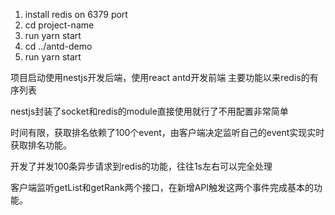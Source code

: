 1. install redis on 6379 port
2. cd project-name
3. run yarn start 
4. cd ../antd-demo 
5. run yarn start

项目启动使用nestjs开发后端，使用react antd开发前端
主要功能以来redis的有序列表

nestjs封装了socket和redis的module直接使用就行了不用配置非常简单

时间有限，获取排名依赖了100个event，由客户端决定监听自己的event实现实时获取排名功能。

开发了并发100条异步请求到redis的功能，往往1s左右可以完全处理

客户端监听getList和getRank两个接口，在新增API触发这两个事件完成基本的功能。



